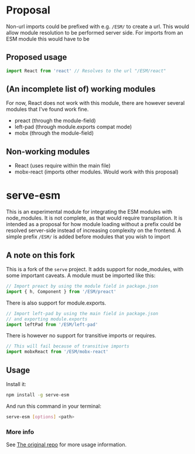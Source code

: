 # Proposal

Non-url imports could be prefixed with e.g. `/ESM/` to create a url.
This would allow module resolution to be performed server side. For
imports from an ESM module this would have to be 

## Proposed usage

```javascript
import React from 'react' // Resolves to the url "/ESM/react"
```

## (An incomplete list of) working modules

For now, React does not work with this module, there are however
several modules that I've found work fine.

- preact (through the module-field)
- left-pad (through module.exports compat mode)
- mobx (through the module-field)

## Non-working modules
- React (uses require within the main file)
- mobx-react (imports other modules. Would work with this proposal)

# serve-esm

This is an experimental module for integrating the ESM modules with node_modules. It is not complete,
as that would require transpilation. It is intended as a proposal for how module loading without
a prefix could be resolved server-side instead of increasing complexity on the frontend.
A simple prefix `/ESM/` is added before modules that you wish to import

## A note on this fork

This is a fork of the `serve` project. It adds support for node_modules, with some important caveats.
A module must be imported like this:

```javascript
// Import preact by using the module field in package.json
import { h, Component } from '/ESM/preact'
```

There is also support for module.exports.

```javascript
// Import left-pad by using the main field in package.json
// and exporting module.exports
import leftPad from '/ESM/left-pad'
```
There is however no support for transitive imports or requires.

```javascript
// This will fail because of transitive imports
import mobxReact from '/ESM/mobx-react'
```

## Usage

Install it:

```bash
npm install -g serve-esm
```

And run this command in your terminal:

```bash
serve-esm [options] <path>
```

### More info

See [The original repo](https://github.com/zeit/serve) for more usage information.
